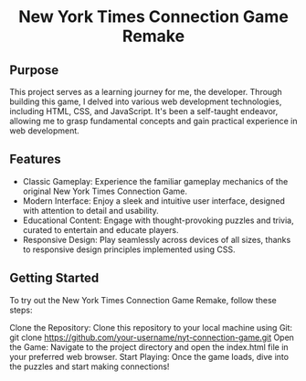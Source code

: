 # <div style="text-align: center;">New York Times Connection Game Remake</div>


## Purpose

This project serves as a learning journey for me, the developer. Through building this game, I delved into various web development technologies, including HTML, CSS, and JavaScript. It's been a self-taught endeavor, allowing me to grasp fundamental concepts and gain practical experience in web development.

## Features
- Classic Gameplay: Experience the familiar gameplay mechanics of the original New York Times Connection Game.
- Modern Interface: Enjoy a sleek and intuitive user interface, designed with attention to detail and usability.
- Educational Content: Engage with thought-provoking puzzles and trivia, curated to entertain and educate players.
- Responsive Design: Play seamlessly across devices of all sizes, thanks to responsive design principles implemented using CSS.

## Getting Started

To try out the New York Times Connection Game Remake, follow these steps:

Clone the Repository: Clone this repository to your local machine using Git:
git clone https://github.com/your-username/nyt-connection-game.git
Open the Game: Navigate to the project directory and open the index.html file in your preferred web browser.
Start Playing: Once the game loads, dive into the puzzles and start making connections!
